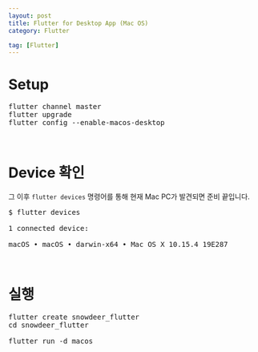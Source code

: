 ```yaml
---
layout: post
title: Flutter for Desktop App (Mac OS)
category: Flutter

tag: [Flutter]
---
```


# Setup

<pre class="prettyprint">
flutter channel master
flutter upgrade
flutter config --enable-macos-desktop
</pre>

<br>

# Device 확인

그 이후 `flutter devices` 명령어를 통해 현재 Mac PC가 발견되면 준비 끝입니다.

<pre class="prettyprint">
$ flutter devices

1 connected device:

macOS • macOS • darwin-x64 • Mac OS X 10.15.4 19E287
</pre>

<br>

# 실행

<pre class="prettyprint">
flutter create snowdeer_flutter
cd snowdeer_flutter

flutter run -d macos
</pre>